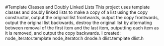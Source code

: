 #Template Classes and Doubly Linked Lists
This project uses template classes and doubly linked lists to make a copy of a list using the copy constructor, output the original list frontwards, output the copy frontwards, output the original list backwards, destroy the original list by alternating between removal of the first item and the last item, outputting each item as it is removed, and output the copy backwards. I created:
  node_iterator.template
  node_iterator.h
  dnode.h
  dlist.template
  dlist.h
